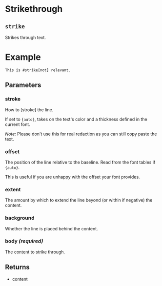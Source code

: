 # Strikethrough

## `strike`

Strikes through text.

# Example
```example
This is #strike[not] relevant.
```

## Parameters

### stroke 

How to [stroke] the line.

If set to `{auto}`, takes on the text's color and a thickness defined in
the current font.

_Note:_ Please don't use this for real redaction as you can still copy
paste the text.



### offset 

The position of the line relative to the baseline. Read from the font
tables if `{auto}`.

This is useful if you are unhappy with the offset your font provides.



### extent 

The amount by which to extend the line beyond (or within if negative)
the content.



### background 

Whether the line is placed behind the content.



### body *(required)*

The content to strike through.

## Returns

- content


